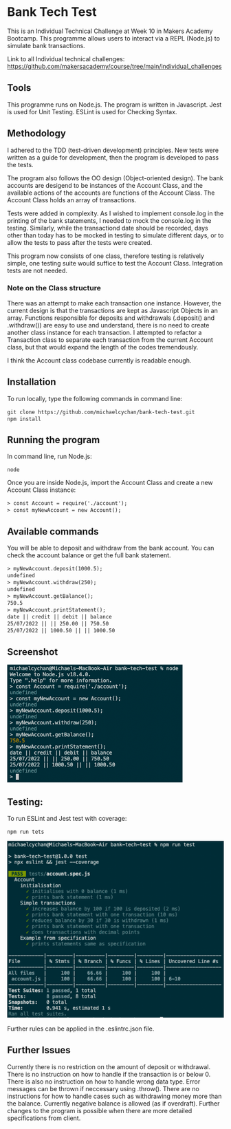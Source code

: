 # Bank Tech Test

This is an Individual Technical Challenge at Week 10 in Makers Academy Bootcamp. This programme allows users to interact via a REPL (Node.js) to simulate bank transactions.

Link to all Individual technical challenges: https://github.com/makersacademy/course/tree/main/individual_challenges

## Tools
This programme runs on Node.js. 
The program is written in Javascript.
Jest is used for Unit Testing.
ESLint is used for Checking Syntax.

## Methodology
I adhered to the TDD (test-driven development) principles. New tests were written as a guide for development, then the program is developed to pass the tests. 

The program also follows the OO design (Object-oriented design). The bank accounts are desigend to be instances of the Account Class, and the available actions of the accounts are functions of the Account Class. The Account Class holds an array of transactions. 

Tests were added in complexity. As I wished to implement console.log in the printing of the bank statements, I needed to mock the console.log in the testing. Similarly, while the transactiond date should be recorded, days other than today has to be mocked in testing to simulate different days, or to allow the tests to pass after the tests were created.

This program now consists of one class, therefore testing is relatively simple, one testing suite would suffice to test the Account Class. Integration tests are not needed.

### Note on the Class structure
There was an attempt to make each transaction one instance. However, the current design is that the transactions are kept as Javascript Objects in an array. Functions responsible for deposits and withdrawals (.deposit() and .withdraw()) are easy to use and understand, there is no need to create another class instance for each transaction. I attempted to refactor a Transaction class to separate each transaction from the current Account class, but that would expand the length of the codes tremendously. 

I think the Account class codebase currently is readable enough. 

## Installation
To run locally, type the following commands in command line:
```
git clone https://github.com/michaelcychan/bank-tech-test.git
npm install
```

## Running the program
In command line, run Node.js:
```
node
```

Once you are inside Node.js, import the Account Class and create a new Account Class instance:
```
> const Account = require('./account');
> const myNewAccount = new Account();
```

## Available commands
You will be able to deposit and withdraw from the bank account. You can check the account balance or get the full bank statement.
```
> myNewAccount.deposit(1000.5);
undefined
> myNewAccount.withdraw(250);
undefined
> myNewAccount.getBalance();
750.5
> myNewAccount.printStatement();
date || credit || debit || balance
25/07/2022 || || 250.00 || 750.50
25/07/2022 || 1000.50 || || 1000.50
```
## Screenshot
![Screenshot](./screenshots/BankTechTest-Screenshot-1.png "Screenshot")

## Testing:

To run ESLint and Jest test with coverage:
```
npm run tets
```
![Jest Test Screenshot](./screenshots/BankTechTest-Screenshot-2.png "Jest Test")

Further rules can be applied in the .eslintrc.json file.

## Further Issues

Currently there is no restriction on the amount of deposit or withdrawal. There is no instruction on how to handle if the transaction is or below 0. There is also no instruction on how to handle wrong data type. Error messages can be thrown if neccessary using .throw().
There are no instructions for how to handle cases such as withdrawing money more than the balance. Currently negative balance is allowed (as if overdraft). Further changes to the program is possible when there are more detailed specifications from client.
